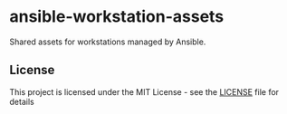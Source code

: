 
# ansible-workstation-assets

Shared assets for workstations managed by Ansible.

## License

This project is licensed under the MIT License - see the [LICENSE](LICENSE) file for details
